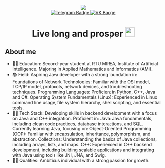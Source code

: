 <div id="header" align="center">
  <img src="https://i.giphy.com/media/v1.Y2lkPTc5MGI3NjExYzB6eHY2czNic243OHQzdGFlMnNwYTZucTgxeHFiczdqNHR0a2djMCZlcD12MV9pbnRlcm5hbF9naWZfYnlfaWQmY3Q9Zw/oYQ9HRm5Mo7VXeMNVR/giphy.gif" class="responsive-gif">
</div>



<div id="badges" align="center">
  <a href="https://t.me/demos_Rome">
  <img src="https://img.shields.io/badge/Telegram-blue?style=for-the-badge&logo=Telegram&logoColor=white" alt="Telegram Badge"/>
  </a>
  <a href="https://vk.com/id675305870">
  <img src="https://img.shields.io/badge/VK-blue?style=for-the-badge&logo=VK&logoColor=white" alt="VK Badge"/>
  </a>
</div>

<div id = "viev" align="center">
<img src="https://komarev.com/ghpvc/?username=Demos-gloryofRome44&style=flat-square&color=blue" alt=""/>
</div>

<h1 align="center">
  Live long and prosper
  <img src="https://i.giphy.com/media/v1.Y2lkPTc5MGI3NjExNmgxZDVpdXZja21oajZ6NmZrYXRxaDlvdnF1ejVwejYyZ3h6ejVjOSZlcD12MV9pbnRlcm5hbF9naWZfYnlfaWQmY3Q9Zw/r4NmiksbjvMPe/giphy.gif" width="30px"/>
</h1>

## About me
- 👨‍🎓 Education: Second-year student at RTU MIREA, Institute of Artificial Intelligence. Majoring in Applied Mathematics and Informatics (AMI).
- 📚 Field: Aspiring Java developer with a strong foundation in:
      Foundations of Network Technologies: Familiar with the OSI model, TCP/IP model, protocols, network devices, and troubleshooting techniques.
      Programming Languages: Proficient in Python, C++, Java and C#.
      Operating System Fundamentals (Linux): Experienced in Linux command line usage, file system hierarchy, shell scripting, and essential tools.
- 👨‍💻 Tech Stack: Developing skills in backend development with a focus on Java and C++ integration. Proficient in:
      Java: Java fundamentals, including clean code practices, database interactions, and SQL. Currently learning Java, focusing on:
      Object-Oriented Programming (OOP): Familiar with encapsulation, inheritance, polymorphism, and abstraction.
      Collections: Understanding the basics of Java collections, including arrays, lists, and maps.
      C++: Experienced in C++ backend development, including building scalable applications and integrating with Java using tools like JNI, JNA, and Swig.
- 🏄‍♂️ Qualities: Ambitious individual with a strong passion for growth. 
